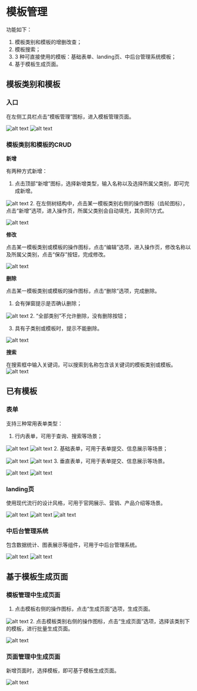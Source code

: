 # 模板管理
功能如下：
1. 模板类别和模板的增删改查；
2. 模板搜索；
3. 3 种可直接使用的模板：基础表单、landing页、中后台管理系统模板；
4. 基于模板生成页面。

## 模板类别和模板

### 入口
在左侧工具栏点击“模板管理”图标，进入模板管理页面。


![alt text](./assets/entrance.png)
![alt text](./assets/management-overview.png)

### 模板类别和模板的CRUD
**新增**

有两种方式新增：
1. 点击顶部“新增”图标，选择新增类型，输入名称以及选择所属父类别，即可完成新增。

![alt text](./assets/top-add.png)
2. 在左侧树结构中，点击某一模板类别右侧的操作图标（齿轮图标），点击“新增”选项，进入操作页，所属父类别会自动填充，其余同1方式。

![alt text](./assets/tree-right-add.png)

**修改**

点击某一模板类别或模板的操作图标，点击“编辑”选项，进入操作页，修改名称以及所属父类别，点击“保存”按钮，完成修改。

![alt text](./assets/edit.png)

**删除**

点击某一模板类别或模板的操作图标，点击“删除”选项，完成删除。
1. 会有弹窗提示是否确认删除；

![alt text](./assets/delete.png)
2. “全部类别”不允许删除，没有删除按钮；

3. 具有子类别或模板时，提示不能删除。

![alt text](./assets/delete-tips.png)

**搜索**

在搜索框中输入关键词，可以搜索到名称包含该关键词的模板类别或模板。
![alt text](./assets/search.png)

## 已有模板

### 表单
支持三种常用表单类型：
1. 行内表单，可用于查询、搜索等场景；

![alt text](./assets/inline-form-entrance.png)
![alt text](./assets/inline-form-overview.png)
2. 基础表单，可用于表单提交、信息展示等场景；

![alt text](./assets/basic-form-entrance.png)
![alt text](./assets/basic-form-overview.png)
3. 垂直表单，可用于表单提交、信息展示等场景。

![alt text](./assets/vertical-form-entrance.png)
![alt text](./assets/vertical-form-overview.png)

### landing页
使用现代流行的设计风格，可用于官网展示、营销、产品介绍等场景。

![alt text](./assets/landing-entrance.png)
![alt text](./assets/landing-overview.png)
![alt text](./assets/landing-overview-2.png)
### 中后台管理系统
包含数据统计、图表展示等组件，可用于中后台管理系统。

![alt text](./assets/admin-entrance.png)
![alt text](./assets/admin-overview.png)

## 基于模板生成页面

### 模板管理中生成页面
1. 点击模板右侧的操作图标，点击“生成页面”选项，生成页面。

![alt text](./assets/generate-pate.png)
2. 点击模板类别右侧的操作图标，点击“生成页面”选项，选择该类别下的模板，进行批量生成页面。

![alt text](./assets/batch-generate-page.png)

### 页面管理中生成页面
新增页面时，选择模板，即可基于模板生成页面。

![alt text](./assets/select-template.png)
